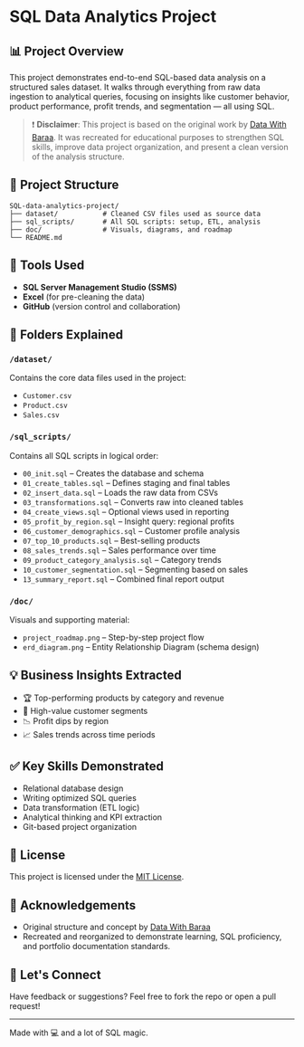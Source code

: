 # SQL Data Analytics Project

## 📊 Project Overview
This project demonstrates end-to-end SQL-based data analysis on a structured sales dataset. It walks through everything from raw data ingestion to analytical queries, focusing on insights like customer behavior, product performance, profit trends, and segmentation — all using SQL.

> ❗ **Disclaimer**: This project is based on the original work by [Data With Baraa](https://github.com/DataWithBaraa/sql-data-analytics-project). It was recreated for educational purposes to strengthen SQL skills, improve data project organization, and present a clean version of the analysis structure.

## 🧱 Project Structure
```
SQL-data-analytics-project/
├── dataset/           # Cleaned CSV files used as source data
├── sql_scripts/       # All SQL scripts: setup, ETL, analysis
├── doc/               # Visuals, diagrams, and roadmap
└── README.md
```

## 🧠 Tools Used
- **SQL Server Management Studio (SSMS)**
- **Excel** (for pre-cleaning the data)
- **GitHub** (version control and collaboration)

## 📁 Folders Explained
### `/dataset/`
Contains the core data files used in the project:
- `Customer.csv`
- `Product.csv`
- `Sales.csv`

### `/sql_scripts/`
Contains all SQL scripts in logical order:
- `00_init.sql` – Creates the database and schema
- `01_create_tables.sql` – Defines staging and final tables
- `02_insert_data.sql` – Loads the raw data from CSVs
- `03_transformations.sql` – Converts raw into cleaned tables
- `04_create_views.sql` – Optional views used in reporting
- `05_profit_by_region.sql` – Insight query: regional profits
- `06_customer_demographics.sql` – Customer profile analysis
- `07_top_10_products.sql` – Best-selling products
- `08_sales_trends.sql` – Sales performance over time
- `09_product_category_analysis.sql` – Category trends
- `10_customer_segmentation.sql` – Segmenting based on sales
- `13_summary_report.sql` – Combined final report output

### `/doc/`
Visuals and supporting material:
- `project_roadmap.png` – Step-by-step project flow
- `erd_diagram.png` – Entity Relationship Diagram (schema design)


## 💡 Business Insights Extracted
- 🏆 Top-performing products by category and revenue
- 👥 High-value customer segments
- 📉 Profit dips by region
- 📈 Sales trends across time periods

## ✅ Key Skills Demonstrated
- Relational database design
- Writing optimized SQL queries
- Data transformation (ETL logic)
- Analytical thinking and KPI extraction
- Git-based project organization

## 📄 License
This project is licensed under the [MIT License](LICENSE).

## 🙏 Acknowledgements
- Original structure and concept by [Data With Baraa](https://github.com/DataWithBaraa/sql-data-analytics-project)
- Recreated and reorganized to demonstrate learning, SQL proficiency, and portfolio documentation standards.

## 🤝 Let's Connect
Have feedback or suggestions? Feel free to fork the repo or open a pull request!

---
Made with 💻 and a lot of SQL magic.



